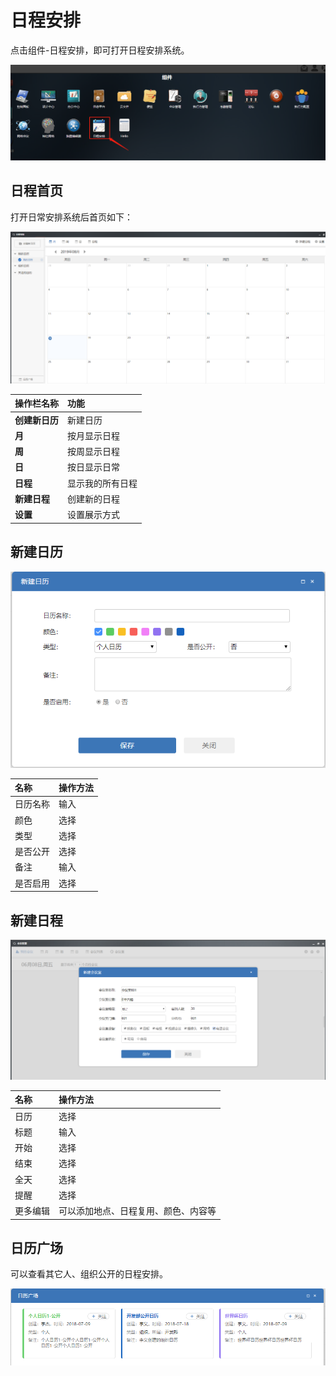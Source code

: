 # 日程安排

点击组件-日程安排，即可打开日程安排系统。

![](../.gitbook/assets/0%20%287%29.png)

## 日程首页

打开日常安排系统后首页如下：

![](../.gitbook/assets/1%20%283%29.png)

| **操作栏名称** | **功能** |
| :--- | :--- |
| **创建新日历** | 新建日历 |
| **月** | 按月显示日程 |
| **周** | 按周显示日程 |
| **日** | 按日显示日常 |
| **日程** | 显示我的所有日程 |
| **新建日程** | 创建新的日程 |
| **设置** | 设置展示方式 |

## 新建日历

![](../.gitbook/assets/2%20%281%29.png)

| 名称 | 操作方法 |
| :--- | :--- |
| 日历名称 | 输入 |
| 颜色 | 选择 |
| 类型 | 选择 |
| 是否公开 | 选择 |
| 备注 | 输入 |
| 是否启用 | 选择 |

## 新建日程

![](../.gitbook/assets/3.png)

| 名称 | 操作方法 |
| :--- | :--- |
| 日历 | 选择 |
| 标题 | 输入 |
| 开始 | 选择 |
| 结束 | 选择 |
| 全天 | 选择 |
| 提醒 | 选择 |
| 更多编辑 | 可以添加地点、日程复用、颜色、内容等 |

## 日历广场

可以查看其它人、组织公开的日程安排。

![](../.gitbook/assets/4%20%286%29.png)

